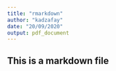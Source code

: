 ```yaml
---
title: "rmarkdown"
author: "kadzafay"
date: "20/09/2020"
output: pdf_document
---
```


## This is a markdown file